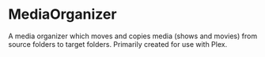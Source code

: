 # MediaOrganizer
A media organizer which moves and copies media (shows and movies) from source folders to target folders. Primarily created for use with Plex.
